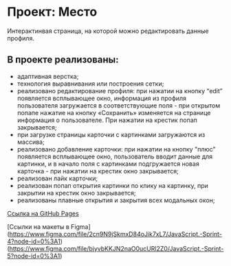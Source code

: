 # Проект: Место

Интерактинвая страница, на которой можно редактировать данные профиля.

## В проекте реализованы:
* адаптивная верстка;
* технология выравнивания или построения сетки;
* реализовано редактирование профиля: при нажатии на кнопку “edit” появляется всплывающее окно, информация из профиля пользователя загружается в соответствующие поля - при открытом попапе нажатие на кнопку «Сохранить» изменяется на странице информация о пользователе. При нажатии на крестик попап закрывается;
* при загрузке страницы карточки с картинками загружаются из массива;
* реализовано добавление карточки: при нажатии на кнопку "плюс" появляется всплывающее окно, пользователь вводит данные для картинки, и в начало поля с картинками подгружается новая карточка - при нажатии на крестик окно закрывается;
* реализован лайк карточки;
* реализован попап открытия картинки по клику на картинку, при закрытии на крестик окно закрывается;
* реализованы плавные открытия и закрытия всех модальных окон;

[Ссылка на GitHub Pages](https://pollychu.github.io/mesto/)

[Ссылки на макеты в Figma]
(https://www.figma.com/file/2cn9N9jSkmxD84oJik7xL7/JavaScript.-Sprint-4?node-id=0%3A1)
(https://www.figma.com/file/bjyvbKKJN2naO0ucURl2Z0/JavaScript.-Sprint-5?node-id=0%3A1)



